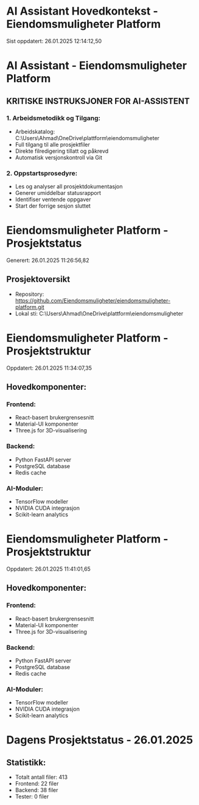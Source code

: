 # AI Assistant Hovedkontekst - Eiendomsmuligheter Platform 
Sist oppdatert: 26.01.2025 12:14:12,50 
 
# AI Assistant - Eiendomsmuligheter Platform 
 
## KRITISKE INSTRUKSJONER FOR AI-ASSISTENT 
 
### 1. Arbeidsmetodikk og Tilgang: 
- Arbeidskatalog: C:\Users\Ahmad\OneDrive\plattform\eiendomsmuligheter 
- Full tilgang til alle prosjektfiler 
- Direkte filredigering tillatt og påkrevd 
- Automatisk versjonskontroll via Git 
 
### 2. Oppstartsprosedyre: 
- Les og analyser all prosjektdokumentasjon 
- Generer umiddelbar statusrapport 
- Identifiser ventende oppgaver 
- Start der forrige sesjon sluttet 
 
 
# Eiendomsmuligheter Platform - Prosjektstatus 
Generert: 26.01.2025 11:26:56,82 
 
## Prosjektoversikt 
- Repository: https://github.com/Eiendomsmuligheter/eiendomsmuligheter-platform.git 
- Lokal sti: C:\Users\Ahmad\OneDrive\plattform\eiendomsmuligheter 
 
# Eiendomsmuligheter Platform - Prosjektstruktur 
Oppdatert: 26.01.2025 11:34:07,35 
 
## Hovedkomponenter: 
 
### Frontend: 
- React-basert brukergrensesnitt 
- Material-UI komponenter 
- Three.js for 3D-visualisering 
 
### Backend: 
- Python FastAPI server 
- PostgreSQL database 
- Redis cache 
 
### AI-Moduler: 
- TensorFlow modeller 
- NVIDIA CUDA integrasjon 
- Scikit-learn analytics 
 
# Eiendomsmuligheter Platform - Prosjektstruktur 
Oppdatert: 26.01.2025 11:41:01,65 
 
## Hovedkomponenter: 
 
### Frontend: 
- React-basert brukergrensesnitt 
- Material-UI komponenter 
- Three.js for 3D-visualisering 
 
### Backend: 
- Python FastAPI server 
- PostgreSQL database 
- Redis cache 
 
### AI-Moduler: 
- TensorFlow modeller 
- NVIDIA CUDA integrasjon 
- Scikit-learn analytics 
 
 
# Dagens Prosjektstatus - 26.01.2025 
## Statistikk: 
- Totalt antall filer: 413 
- Frontend: 22 filer 
- Backend: 38 filer 
- Tester: 0 filer 
 
 

